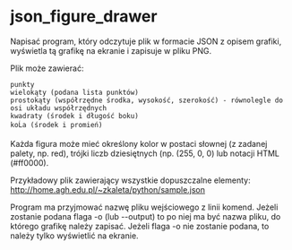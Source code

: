 # json_figure_drawer


Napisać program, który odczytuje plik w formacie JSON z opisem grafiki, wyświetla tą grafikę na ekranie i zapisuje w pliku PNG.

Plik może zawierać:

    punkty
    wielokąty (podana lista punktów)
    prostokąty (współrzędne środka, wysokość, szerokość) - równolegle do osi układu współrzędnych
    kwadraty (środek i długość boku)
    koĹa (środek i promień)

Każda figura może mieć określony kolor w postaci słownej (z zadanej palety, np. red), trójki liczb dziesiętnych (np. (255, 0, 0) lub notacji HTML (#ff0000).

Przykładowy plik zawierający wszystkie dopuszczalne elementy: http://home.agh.edu.pl/~zkaleta/python/sample.json

Program ma przyjmować nazwę pliku wejściowego z linii komend. Jeżeli zostanie podana flaga -o (lub --output) to po niej ma być nazwa pliku, do którego grafikę należy zapisać. Jeżeli flaga -o nie zostanie podana, to należy tylko wyświetlić na ekranie.
